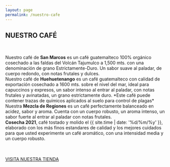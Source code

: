 ```yaml
---
layout: page
permalink: /nuestro-cafe
---
```

<div class="featuring-2" id="cafe-featuring">
</div>
<div class="supporting" id="origenes-supporting">
	<div class="container">
		<div class="row">
			<div class="col-md-6 col-md-offset-3 col-xs-12">
				<h2>NUESTRO CAFÉ</h2>
				<br>
				<p style="margin-bottom: 48px !important;">Nuestro café de <strong>San Marcos</strong> es un café guatemalteco 100% orgánico cosechado a las faldas del Volcán Tajumulco a 1,500 mts. con una denominaci&oacute;n de grano Estrictamente-Duro. Un sabor suave al paladar, de cuerpo redondo, con notas frutales y dulces.
				<br>
				Nuestro café de <strong>Huehuetenango</strong> es un café guatemalteco con calidad de exportación cosechado a 1600 mts. sobre el nivel del mar, ideal para capuccinos y expresos, un sabor intenso al entrar al paladar, con notas frutales y avinatadas, un grano estrictamente duro. *Este caf&eacute; puede contener trazas de qu&iacute;micos aplicados al suelo para control de plagas*
				<br>
				Nuestra <strong>Mezcla de Regiones</strong> es un café perfectamente balanceado en acidez, sabor y aroma. Cuenta con un cuerpo robusto, un aroma intenso, un sabor fuerte al entrar al paladar con notas frutales.
				<br>
				<strong>Cosecha 2021</strong>, café tostado y molido el {{ site.time | date: '%d/%m/%y' }}, elaborado con los más finos estandares de calidad y los mejores cuidados para que usted experimente un café aromático, con una intensidad media y un cuerpo robusto.
				<br>
				</p>
				<a href="/comprar" id="button">VISITA NUESTRA TIENDA</a>
			</div>
		</div>
	</div>
</div>